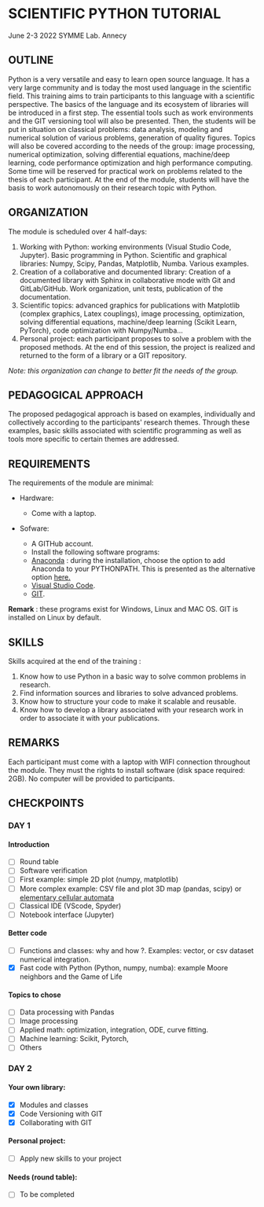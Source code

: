 # SCIENTIFIC PYTHON TUTORIAL

June 2-3 2022
SYMME Lab. Annecy

## OUTLINE

Python is a very versatile and easy to learn open source language. It has a very large community and is today the most used language in the scientific field. This training aims to train participants to this language with a scientific perspective. The basics of the language and its ecosystem of libraries will be introduced in a first step. The essential tools such as work environments and the GIT versioning tool will also be presented. Then, the students will be put in situation on classical problems:
data analysis, modeling and numerical solution of various problems, generation of quality figures. Topics will also be covered according to the needs of the group: image processing, numerical optimization, solving differential equations, machine/deep learning, code performance optimization and high performance computing. Some time will be reserved for practical work on problems related to the thesis of each participant. At the end of the module, students will have the basis to work autonomously on their research topic with Python.

## ORGANIZATION

The module is scheduled over 4 half-days:

1. Working with Python: working environments (Visual Studio Code, Jupyter). Basic programming in Python. Scientific and graphical libraries: Numpy, Scipy, Pandas, Matplotlib, Numba. Various examples.
2. Creation of a collaborative and documented library: Creation of a documented library with Sphinx in collaborative mode with Git and GitLab/GitHub. Work organization, unit tests, publication of the documentation.
3. Scientific topics: advanced graphics for publications with Matplotlib (complex graphics, Latex couplings), image processing, optimization, solving differential equations, machine/deep learning (Scikit Learn, PyTorch), code optimization with Numpy/Numba...
4. Personal project: each participant proposes to solve a problem with the proposed methods. At the end of this session, the project is realized and returned to the form of a library or a GIT repository.

*Note: this organization can change to better fit the needs of the group.*

## PEDAGOGICAL APPROACH

The proposed pedagogical approach is based on examples, individually and collectively according to the participants' research themes. Through these examples, basic skills associated with scientific programming as well as tools more specific to certain themes are addressed.

## REQUIREMENTS

The requirements of the module are minimal:

* Hardware: 
  - Come with a laptop.

* Sofware:
  - A GITHub account.
  - Install the following software programs:
  - [Anaconda](https://www.anaconda.com/products/distribution) : during the installation, choose the option to add Anaconda to your PYTHONPATH. This is presented as the alternative option [here.](https://www.datacamp.com/tutorial/installing-anaconda-windows)
  - [Visual Studio Code](https://code.visualstudio.com/).
  - [GIT](https://git-scm.com/downloads). 

**Remark** :  these programs exist for Windows, Linux and MAC OS. GIT is installed on Linux by default.
## SKILLS

Skills acquired at the end of the training :

1. Know how to use Python in a basic way to solve common problems in research.
2. Find information sources and libraries to solve advanced problems.
3. Know how to structure your code to make it scalable and reusable.
4. Know how to develop a library associated with your research work in order to associate it with your publications.

## REMARKS

Each participant must come with a laptop with WIFI connection throughout the module. They must the rights to install software (disk space required: 2GB). No computer will be provided to participants.

## CHECKPOINTS

### DAY 1

#### Introduction

- [ ] Round table
- [ ] Software verification
- [ ] First example: simple 2D plot (numpy, matplotlib)
- [ ] More complex example: CSV file and plot 3D map (pandas, scipy) or [elementary cellular automata](https://en.wikipedia.org/wiki/Elementary_cellular_automaton)
- [ ] Classical IDE (VScode, Spyder)
- [ ] Notebook interface (Jupyter)

#### Better code

- [ ] Functions and classes: why and how ?. Examples: vector, or csv dataset numerical integration.
- [x] Fast code with Python (Python, numpy, numba): example Moore neighbors and the Game of Life

#### Topics to chose

- [ ] Data processing with Pandas
- [ ] Image processing
- [ ] Applied math: optimization, integration, ODE, curve fitting.
- [ ] Machine learning: Scikit, Pytorch,
- [ ] Others

### DAY 2

#### Your own library:

- [x] Modules and classes
- [x] Code Versioning with GIT
- [x] Collaborating with GIT

#### Personal project:

- [ ] Apply new skills to your project

#### Needs (round table):

- [ ] To be completed
